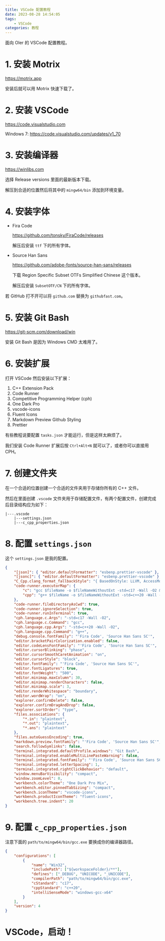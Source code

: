 ```yaml
---
title: VSCode 配置教程
date: 2023-08-28 14:54:05
tags:
    - VSCode
categories: 教程
---
```


面向 OIer 的 VSCode 配置教程。

<!-- more -->

# 1. 安装 Motrix

<https://motrix.app>

安装后就可以用 Motrix 快速下载了。

# 2. 安装 VSCode

<https://code.visualstudio.com>

Windows 7: <https://code.visualstudio.com/updates/v1_70>

# 3. 安装编译器

<https://winlibs.com>

选择 Release versions 里面的最新版本下载。

解压到合适的位置然后将其中的 `mingw64/bin` 添加到环境变量。

# 4. 安装字体

-   Fira Code

    <https://github.com/tonsky/FiraCode/releases>

    解压后安装 `ttf` 下的所有字体。

-   Source Han Sans

    <https://github.com/adobe-fonts/source-han-sans/releases>

    下载 Region Specific Subset OTFs Simplified Chinese 这个版本。

    解压后安装 `SubsetOTF/CN` 下的所有字体。

若 GitHub 打不开可以将 `github.com` 替换为 `githubfast.com`。

# 5. 安装 Git Bash

<https://git-scm.com/download/win>

安装 Git Bash 是因为 Windows CMD 太难用了。

# 6. 安装扩展

打开 VSCode 然后安装以下扩展：

1. C++ Extension Pack
2. Code Runner
3. Competitive Programming Helper (cph)
4. One Dark Pro
5. vscode-icons
6. Fluent Icons
7. Markdown Preview Github Styling
8. Prettier

有些教程说要配置 `tasks.json` 才能运行，但是这样太麻烦了。

我们安装 Code Runner 扩展后按 `Ctrl+Alt+N` 就可以了，或者你可以直接用 CPH。

# 7. 创建文件夹

在一个合适的位置创建一个合适的文件夹用于存储你所有的 C++ 文件。

然后在里面创建 `.vscode` 文件夹用于存储配置文件，有两个配置文件，创建完成后目录结构应为如下：

```
|---.vscode
    |---settings.json
    |---c_cpp_properties.json
```

# 8. 配置 `settings.json`

这个 `settings.json` 是我的配置。

```json
{
    "[json]": { "editor.defaultFormatter": "esbenp.prettier-vscode" },
    "[jsonc]": { "editor.defaultFormatter": "esbenp.prettier-vscode" },
    "C_Cpp.clang_format_fallbackStyle": "{ BasedOnStyle: LLVM, AccessModifierOffset: -2, AlwaysBreakTemplateDeclarations: true, AllowShortBlocksOnASingleLine: true, AllowShortCaseLabelsOnASingleLine: true, AllowShortEnumsOnASingleLine: true, AllowShortFunctionsOnASingleLine: true, AllowShortIfStatementsOnASingleLine: AllIfsAndElse, AllowShortLambdasOnASingleLine: All, AllowShortLoopsOnASingleLine: true, ColumnLimit: 100, FixNamespaceComments: false, IndentWidth: 4, TabWidth: 4, UseTab: Never }",
    "code-runner.executorMap": {
        "c": "gcc $fileName -o $fileNameWithoutExt -std=c17 -Wall -O2 && ./$fileNameWithoutExt",
        "cpp": "g++ $fileName -o $fileNameWithoutExt -std=c++20 -Wall -O2 && ./$fileNameWithoutExt"
    },
    "code-runner.fileDirectoryAsCwd": true,
    "code-runner.ignoreSelection": true,
    "code-runner.runInTerminal": true,
    "cph.language.c.Args": "-std=c17 -Wall -O2",
    "cph.language.c.Command": "gcc",
    "cph.language.cpp.Args": "-std=c++20 -Wall -O2",
    "cph.language.cpp.Command": "g++",
    "debug.console.fontFamily": "'Fira Code', 'Source Han Sans SC'",
    "editor.bracketPairColorization.enabled": false,
    "editor.codeLensFontFamily": "'Fira Code', 'Source Han Sans SC'",
    "editor.cursorBlinking": "phase",
    "editor.cursorSmoothCaretAnimation": "on",
    "editor.cursorStyle": "block",
    "editor.fontFamily": "'Fira Code', 'Source Han Sans SC'",
    "editor.fontLigatures": true,
    "editor.fontWeight": "500",
    "editor.minimap.maxColumn": 30,
    "editor.minimap.renderCharacters": false,
    "editor.minimap.scale": 3,
    "editor.renderWhitespace": "boundary",
    "editor.wordWrap": "on",
    "explorer.confirmDelete": false,
    "explorer.confirmDragAndDrop": false,
    "explorer.sortOrder": "type",
    "files.associations": {
        "*.in": "plaintext",
        "*.out": "plaintext",
        "*.ans": "plaintext"
    },
    "files.autoGuessEncoding": true,
    "markdown.preview.fontFamily": "'Fira Code', 'Source Han Sans SC'",
    "search.followSymlinks": false,
    "terminal.integrated.defaultProfile.windows": "Git Bash",
    "terminal.integrated.enableMultiLinePasteWarning": false,
    "terminal.integrated.fontFamily": "'Fira Code', 'Source Han Sans SC'",
    "terminal.integrated.letterSpacing": 1,
    "terminal.integrated.rightClickBehavior": "default",
    "window.menuBarVisibility": "compact",
    "window.zoomLevel": 0,
    "workbench.colorTheme": "One Dark Pro Mix",
    "workbench.editor.pinnedTabSizing": "compact",
    "workbench.iconTheme": "vscode-icons",
    "workbench.productIconTheme": "fluent-icons",
    "workbench.tree.indent": 20
}
```

# 9. 配置 `c_cpp_properties.json`

注意下面的 `path/to/mingw64/bin/gcc.exe` 要换成你的编译器路径。

```json
{
    "configurations": [
        {
            "name": "Win32",
            "includePath": ["${workspaceFolder}/**"],
            "defines": ["_DEBUG", "UNICODE", "_UNICODE"],
            "compilerPath": "path/to/mingw64/bin/gcc.exe",
            "cStandard": "c17",
            "cppStandard": "c++20",
            "intelliSenseMode": "windows-gcc-x64"
        }
    ],
    "version": 4
}
```

# VSCode，启动！

